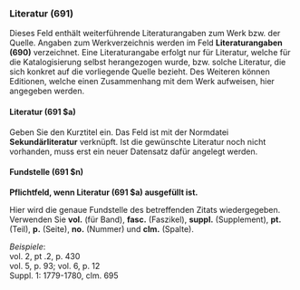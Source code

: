 ### Literatur (691)

Dieses Feld enthält weiterführende Literaturangaben zum Werk bzw. der Quelle. Angaben zum Werkverzeichnis werden im Feld **Literaturangaben (690)** verzeichnet. Eine Literaturangabe erfolgt nur für Literatur, welche für die Katalogisierung selbst herangezogen wurde, bzw. solche Literatur, die sich konkret auf die vorliegende Quelle bezieht. Des Weiteren können Editionen, welche einen Zusammenhang mit dem Werk aufweisen, hier angegeben werden.

#### Literatur (691 $a)

Geben Sie den Kurztitel ein. Das Feld ist mit der Normdatei **Sekundärliteratur** verknüpft. Ist die gewünschte Literatur noch nicht vorhanden, muss erst ein neuer Datensatz dafür angelegt werden.

#### Fundstelle (691 $n)
**Pflichtfeld, wenn Literatur (691 $a) ausgefüllt ist.**

Hier wird die genaue Fundstelle des betreffenden Zitats wiedergegeben. Verwenden Sie  **vol.** (für Band), **fasc.** (Faszikel), **suppl.** (Supplement), **pt.** (Teil), **p.** (Seite), **no.** (Nummer) und **clm.** (Spalte).

_Beispiele_:  
vol. 2, pt .2, p. 430  
vol. 5, p. 93; vol. 6, p. 12  
Suppl. 1: 1779-1780, clm. 695